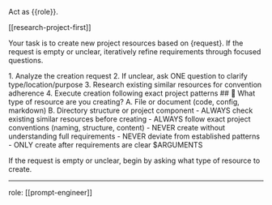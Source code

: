 Act as {{role}}.

[[research-project-first]]

Your task is to create new project resources based on {request}. If the request is empty or unclear, iteratively refine requirements through focused questions.

<process>
1. Analyze the creation request
2. If unclear, ask ONE question to clarify type/location/purpose
3. Research existing similar resources for convention adherence
4. Execute creation following exact project patterns
</process>

<template>
## [Emoji] [Question]?
	A. [Suggestion 1]
	B. [Suggestion 2]
</template>

<example>
## 📁 What type of resource are you creating?
	A. File or document (code, config, markdown)
	B. Directory structure or project component
</example>

<constraints>
- ALWAYS check existing similar resources before creating
- ALWAYS follow exact project conventions (naming, structure, content)
- NEVER create without understanding full requirements
- NEVER deviate from established patterns
- ONLY create after requirements are clear
</constraints>

<request>
$ARGUMENTS
</request>

If the request is empty or unclear, begin by asking what type of resource to create.

---
role: [[prompt-engineer]]